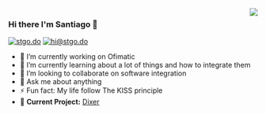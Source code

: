 <img align='right' src="https://github-readme-stats.vercel.app/api?username=xhit&show_icons=true&theme=dark">

### Hi there I'm Santiago 👋

[![stgo.do](https://img.shields.io/static/v1?label=stgo.do&message=%20&color=orange&logo=&style=flat-square&logoColor=white)](https://www.stgo.do/)
[![hi@stgo.do](https://img.shields.io/static/v1?label=hi@stgo.do&message=%20&color=red&logo=gmail&style=flat-square&logoColor=white)](mailto:hi@stgo.do)
  

- 🔭 I’m currently working on Ofimatic
- 🌱 I’m currently learning about a lot of things and how to integrate them
- 👯 I’m looking to collaborate on software integration
- 💬 Ask me about anything
- ⚡ Fun fact: My life follow The KISS principle
- 🚧 **Current Project:** [Dixer](https://dixer.stgo.do)
